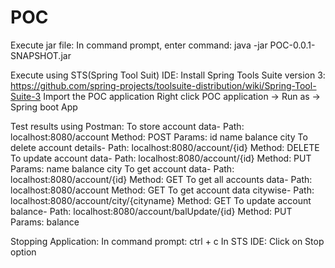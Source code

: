 # POC
Execute jar file:
In command prompt, enter command:
    java -jar POC-0.0.1-SNAPSHOT.jar
    
Execute using STS(Spring Tool Suit) IDE:
Install Spring Tools Suite version 3: https://github.com/spring-projects/toolsuite-distribution/wiki/Spring-Tool-Suite-3
Import the POC application
Right click POC application -> Run as -> Spring boot App

Test results using Postman:
To store account data-
    Path: localhost:8080/account
    Method: POST
    Params:
        id
        name
        balance
        city
To delete account details- 
    Path: localhost:8080/account/{id}
    Method: DELETE
To update account data- 
    Path: localhost:8080/account/{id}
    Method: PUT
    Params: 
        name
        balance
        city
To get account data- 
    Path: localhost:8080/account/{id}
    Method: GET
To get all accounts data- 
    Path: localhost:8080/account
    Method: GET
To get account data citywise- 
    Path: localhost:8080/account/city/{cityname}
    Method: GET
To update account balance- 
    Path: localhost:8080/account/balUpdate/{id}
    Method: PUT
    Params: 
        balance

Stopping Application:
In command prompt:
    ctrl + c
In STS IDE:
    Click on Stop option